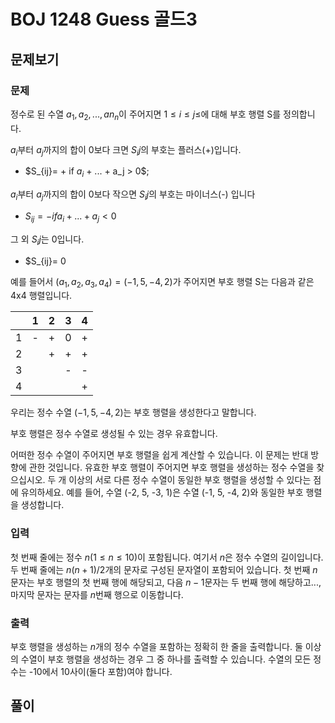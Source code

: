 # BOJ 1248 Guess 골드3

## 문제보기

### 문제

정수로 된 수열 $a_1, a_2, ... , an_n$이 주어지면 $1 \leq i \leq j \leq$에 대해 부호 행렬 S를 정의합니다.

$a_i$부터 $a_j$까지의 합이 0보다 크면 $S_ij$의 부호는 플러스(+)입니다.

- $S_{ij}= + if $a_i$ + ... + a_j > 0$;

$a_i$부터 $a_j$까지의 합이 0보다 작으면 $S_ij$의 부호는 마이너스(-) 입니다

- $S_{ij}= - if a_i + ... + a_j < 0$  

그 외 $S_ij$는 0입니다.

- $S_{ij}= 0

예를 들어서 $(a_1, a_2, a_3, a_4) = (-1, 5, -4, 2)$가 주어지면 부호 행렬 S는 다음과 같은 4x4 행렬입니다.

| |1|2|3|4|
|-|-|-|-|-|
|1|-|+|0|+|
|2| |+|+|+|
|3| | |-|-|
|4| | | |+|

우리는 정수 수열 $(-1, 5, -4, 2)$는 부호 행렬을 생성한다고 말합니다.

부호 행렬은 정수 수열로 생성될 수 있는 경우 유효합니다.

어떠한 정수 수열이 주어지면 부호 행렬을 쉽게 계산할 수 있습니다. 이 문제는 반대 방향에 관한 것입니다. 유효한 부호 행렬이 주어지면 부호 행렬을 생성하는 정수 수열을 찾으십시오. 두 개 이상의 서로 다른 정수 수열이 동일한 부호 행렬을 생성할 수 있다는 점에 유의하세요. 예를 들어, 수열 (-2, 5, -3, 1)은 수열 (-1, 5, -4, 2)와 동일한 부호 행렬을 생성합니다.

### 입력

첫 번째 줄에는 정수 $n (1 \leq n \leq 10 )$이 포함됩니다. 여기서 $n$은 정수 수열의 길이입니다. 두 번째 줄에는 $n(n+1)/2$개의 문자로 구성된 문자열이 포함되어 있습니다. 첫 번째 $n$문자는 부호 행렬의 첫 번째 행에 해당되고, 다음 $n-1$문자는 두 번째 행에 해당하고..., 마지막 문자는 문자를 $n$번째 행으로 이동합니다.

### 출력

부호 행렬을 생성하는 $n$개의 정수 수열을 포함하는 정확히 한 줄을 출력합니다. 둘 이상의 수열이 부호 행렬을 생성하는 경우 그 중 하나를 출력할 수 있습니다. 수열의 모든 정수는 -10에서 10사이(둘다 포함)여야 합니다.

## 풀이
